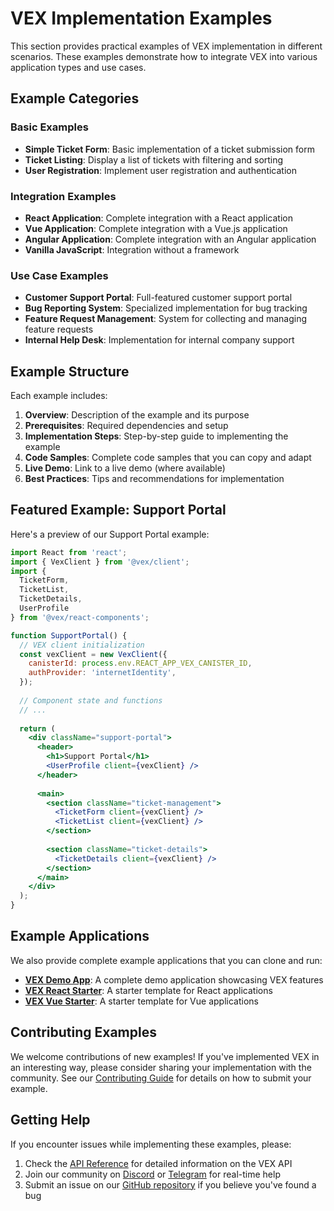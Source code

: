 # VEX Implementation Examples

This section provides practical examples of VEX implementation in different scenarios. These examples demonstrate how to integrate VEX into various application types and use cases.

## Example Categories

### Basic Examples

- **Simple Ticket Form**: Basic implementation of a ticket submission form
- **Ticket Listing**: Display a list of tickets with filtering and sorting
- **User Registration**: Implement user registration and authentication

### Integration Examples

- **React Application**: Complete integration with a React application
- **Vue Application**: Complete integration with a Vue.js application
- **Angular Application**: Complete integration with an Angular application
- **Vanilla JavaScript**: Integration without a framework

### Use Case Examples

- **Customer Support Portal**: Full-featured customer support portal
- **Bug Reporting System**: Specialized implementation for bug tracking
- **Feature Request Management**: System for collecting and managing feature requests
- **Internal Help Desk**: Implementation for internal company support

## Example Structure

Each example includes:

1. **Overview**: Description of the example and its purpose
2. **Prerequisites**: Required dependencies and setup
3. **Implementation Steps**: Step-by-step guide to implementing the example
4. **Code Samples**: Complete code samples that you can copy and adapt
5. **Live Demo**: Link to a live demo (where available)
6. **Best Practices**: Tips and recommendations for implementation

## Featured Example: Support Portal

Here's a preview of our Support Portal example:

```jsx
import React from 'react';
import { VexClient } from '@vex/client';
import { 
  TicketForm, 
  TicketList, 
  TicketDetails, 
  UserProfile 
} from '@vex/react-components';

function SupportPortal() {
  // VEX client initialization
  const vexClient = new VexClient({
    canisterId: process.env.REACT_APP_VEX_CANISTER_ID,
    authProvider: 'internetIdentity',
  });
  
  // Component state and functions
  // ...
  
  return (
    <div className="support-portal">
      <header>
        <h1>Support Portal</h1>
        <UserProfile client={vexClient} />
      </header>
      
      <main>
        <section className="ticket-management">
          <TicketForm client={vexClient} />
          <TicketList client={vexClient} />
        </section>
        
        <section className="ticket-details">
          <TicketDetails client={vexClient} />
        </section>
      </main>
    </div>
  );
}
```

## Example Applications

We also provide complete example applications that you can clone and run:

- **[VEX Demo App](https://github.com/love4game/vex-demo)**: A complete demo application showcasing VEX features
- **[VEX React Starter](https://github.com/love4game/vex-react-starter)**: A starter template for React applications
- **[VEX Vue Starter](https://github.com/love4game/vex-vue-starter)**: A starter template for Vue applications

## Contributing Examples

We welcome contributions of new examples! If you've implemented VEX in an interesting way, please consider sharing your implementation with the community. See our [Contributing Guide](../development/contributing.md) for details on how to submit your example.

## Getting Help

If you encounter issues while implementing these examples, please:

1. Check the [API Reference](../api/index.md) for detailed information on the VEX API
2. Join our community on [Discord](#) or [Telegram](#) for real-time help
3. Submit an issue on our [GitHub repository](#) if you believe you've found a bug 